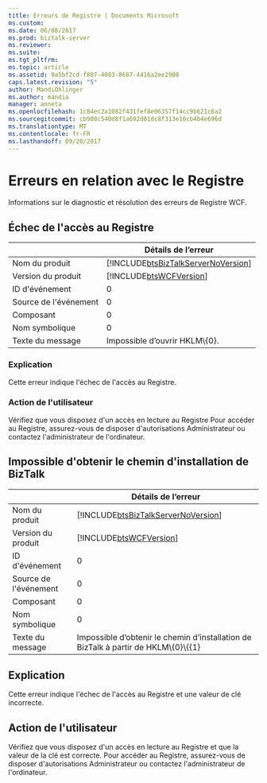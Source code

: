 ```yaml
---
title: Erreurs de Registre | Documents Microsoft
ms.custom: 
ms.date: 06/08/2017
ms.prod: biztalk-server
ms.reviewer: 
ms.suite: 
ms.tgt_pltfrm: 
ms.topic: article
ms.assetid: 9a5bf2cd-f807-4083-8687-4416a2ee2908
caps.latest.revision: "5"
author: MandiOhlinger
ms.author: mandia
manager: anneta
ms.openlocfilehash: 1c84ec2a1082f431fef8e06357f14cc9b621c6a2
ms.sourcegitcommit: cb908c540d8f1a692d01dc8f313e16cb4b4e696d
ms.translationtype: MT
ms.contentlocale: fr-FR
ms.lasthandoff: 09/20/2017
---
```

# <a name="registry-errors"></a>Erreurs en relation avec le Registre
Informations sur le diagnostic et résolution des erreurs de Registre WCF.  

## <a name="failed-to-access-the-registry"></a>Échec de l'accès au Registre
  
||Détails de l’erreur|  
|-|-|  
|Nom du produit|[!INCLUDE[btsBizTalkServerNoVersion](../includes/btsbiztalkservernoversion-md.md)]|  
|Version du produit|[!INCLUDE[btsWCFVersion](../includes/btswcfversion-md.md)]|  
|ID d'événement|0|  
|Source de l'événement|0|  
|Composant|0|  
|Nom symbolique|0|  
|Texte du message|Impossible d’ouvrir HKLM\\{0}.|  
  
### <a name="explanation"></a>Explication  
 Cette erreur indique l'échec de l'accès au Registre.  
  
### <a name="user-action"></a>Action de l'utilisateur  
 Vérifiez que vous disposez d'un accès en lecture au Registre Pour accéder au Registre, assurez-vous de disposer d'autorisations Administrateur ou contactez l'administrateur de l'ordinateur.
 
## <a name="failed-to-obtain-biztalk-install-path"></a>Impossible d'obtenir le chemin d'installation de BizTalk
  
||Détails de l’erreur|  
|-|-|  
|Nom du produit|[!INCLUDE[btsBizTalkServerNoVersion](../includes/btsbiztalkservernoversion-md.md)]|  
|Version du produit|[!INCLUDE[btsWCFVersion](../includes/btswcfversion-md.md)]|  
|ID d'événement|0|  
|Source de l'événement|0|  
|Composant|0|  
|Nom symbolique|0|  
|Texte du message|Impossible d’obtenir le chemin d’installation de BizTalk à partir de HKLM\\{0}\\{{1}|  
  
## <a name="explanation"></a>Explication  
 Cette erreur indique l'échec de l'accès au Registre et une valeur de clé incorrecte.  
  
## <a name="user-action"></a>Action de l'utilisateur  
 Vérifiez que vous disposez d'un accès en lecture au Registre et que la valeur de la clé est correcte. Pour accéder au Registre, assurez-vous de disposer d'autorisations Administrateur ou contactez l'administrateur de l'ordinateur. 